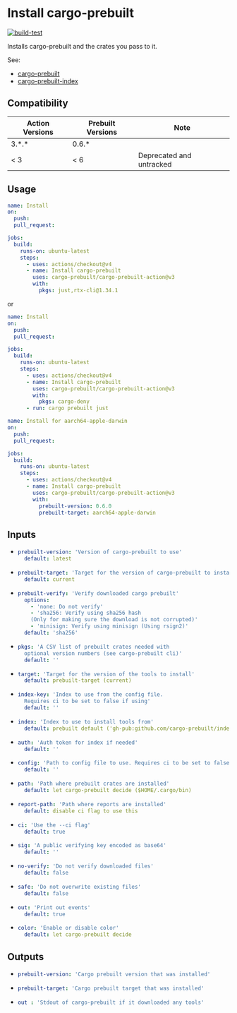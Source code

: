 # Install cargo-prebuilt

[![build-test](https://github.com/cargo-prebuilt/cargo-prebuilt-action/actions/workflows/test.yml/badge.svg)](https://github.com/cargo-prebuilt/cargo-prebuilt-action/actions/workflows/test.yml)

Installs cargo-prebuilt and the crates you pass to it.

See:

- [cargo-prebuilt](https://github.com/cargo-prebuilt/cargo-prebuilt)
- [cargo-prebuilt-index](https://github.com/cargo-prebuilt/index)

## Compatibility

| Action Versions | Prebuilt Versions | Note                     |
|-----------------|-------------------|--------------------------|
| 3.\*.\*         | 0.6.\*            |                          |
| < 3             | < 6               | Deprecated and untracked |

## Usage

```yaml
name: Install
on:
  push:
  pull_request:

jobs:
  build:
    runs-on: ubuntu-latest
    steps:
      - uses: actions/checkout@v4
      - name: Install cargo-prebuilt
        uses: cargo-prebuilt/cargo-prebuilt-action@v3
        with:
          pkgs: just,rtx-cli@1.34.1
```

or

```yaml
name: Install
on:
  push:
  pull_request:

jobs:
  build:
    runs-on: ubuntu-latest
    steps:
      - uses: actions/checkout@v4
      - name: Install cargo-prebuilt
        uses: cargo-prebuilt/cargo-prebuilt-action@v3
        with:
          pkgs: cargo-deny
      - run: cargo prebuilt just
```

```yaml
name: Install for aarch64-apple-darwin
on:
  push:
  pull_request:

jobs:
  build:
    runs-on: ubuntu-latest
    steps:
      - uses: actions/checkout@v4
      - name: Install cargo-prebuilt
        uses: cargo-prebuilt/cargo-prebuilt-action@v3
        with:
          prebuilt-version: 0.6.0
          prebuilt-target: aarch64-apple-darwin
```

## Inputs

- ```yaml
  prebuilt-version: 'Version of cargo-prebuilt to use'
    default: latest
  ```

- ```yaml
  prebuilt-target: 'Target for the version of cargo-prebuilt to install'
    default: current
  ```

- ```yaml
  prebuilt-verify: 'Verify downloaded cargo prebuilt'
    options:
      - 'none: Do not verify'
      - 'sha256: Verify using sha256 hash 
      (Only for making sure the download is not corrupted)'
      - 'minisign: Verify using minisign (Using rsign2)'
    default: 'sha256'
  ```

- ```yaml
  pkgs: 'A CSV list of prebuilt crates needed with 
    optional version numbers (see cargo-prebuilt cli)'
    default: ''
  ```

- ```yaml
  target: 'Target for the version of the tools to install'
    default: prebuilt-target (current)
  ```

- ```yaml
  index-key: 'Index to use from the config file. 
    Requires ci to be set to false if using'
    default: ''
  ```

- ```yaml
  index: 'Index to use to install tools from'
    default: prebuilt default ('gh-pub:github.com/cargo-prebuilt/index')
  ```

- ```yaml
  auth: 'Auth token for index if needed'
    default: ''
  ```

- ```yaml
  config: 'Path to config file to use. Requires ci to be set to false if using'
    default: ''
  ```

- ```yaml
  path: 'Path where prebuilt crates are installed'
    default: let cargo-prebuilt decide ($HOME/.cargo/bin)
  ```

- ```yaml
  report-path: 'Path where reports are installed'
    default: disable ci flag to use this
  ```

- ```yaml
  ci: 'Use the --ci flag'
    default: true
  ```

- ```yaml
  sig: 'A public verifying key encoded as base64'
    default: ''
  ```

- ```yaml
  no-verify: 'Do not verify downloaded files'
    default: false
  ```

- ```yaml
  safe: 'Do not overwrite existing files'
    default: false
  ```

- ```yaml
  out: 'Print out events'
    default: true
  ```

- ```yaml
  color: 'Enable or disable color'
    default: let cargo-prebuilt decide
  ```

## Outputs

- ```yaml
  prebuilt-version: 'Cargo prebuilt version that was installed'
  ```

- ```yaml
  prebuilt-target: 'Cargo prebuilt target that was installed'
  ```

- ```yaml
  out : 'Stdout of cargo-prebuilt if it downloaded any tools'
  ```
